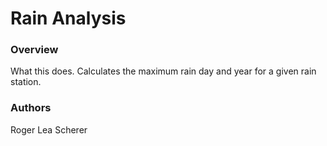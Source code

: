 # Rain Analysis
### Overview
What this does. Calculates the maximum rain day and year for a given rain station.

### Authors
Roger Lea Scherer
